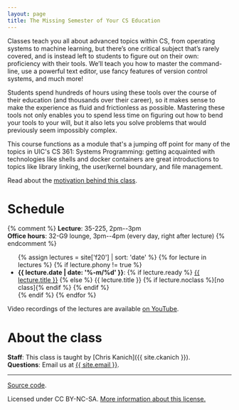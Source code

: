 ```yaml
---
layout: page
title: The Missing Semester of Your CS Education
---
```


Classes teach you all about advanced topics within CS, from operating systems
to machine learning, but there’s one critical subject that’s rarely covered,
and is instead left to students to figure out on their own: proficiency with
their tools. We’ll teach you how to master the command-line, use a powerful
text editor, use fancy features of version control systems, and much more!

Students spend hundreds of hours using these tools over the course of their
education (and thousands over their career), so it makes sense to make the
experience as fluid and frictionless as possible. Mastering these tools not
only enables you to spend less time on figuring out how to bend your tools to
your will, but it also lets you solve problems that would previously seem
impossibly complex.

This course functions as a module that's a jumping off point for many of the
topics in UIC's CS 361: Systems Programming: getting acquainted with
technologies like shells and docker containers are great introductions to
topics like library linking, the user/kernel boundary, and file management.

Read about the [motivation behind this class](/about/).

# Schedule

{% comment %}
**Lecture**: 35-225, 2pm--3pm<br>
**Office hours**: 32-G9 lounge, 3pm--4pm (every day, right after lecture)
{% endcomment %}

<ul>
{% assign lectures = site['f20'] | sort: 'date' %}
{% for lecture in lectures %}
    {% if lecture.phony != true %}
        <li>
        <strong>{{ lecture.date | date: '%-m/%d' }}</strong>:
        {% if lecture.ready %}
            <a href="{{ lecture.url }}">{{ lecture.title }}</a>
        {% else %}
            {{ lecture.title }} {% if lecture.noclass %}[no class]{% endif %}
        {% endif %}
        </li>
    {% endif %}
{% endfor %}
</ul>

Video recordings of the lectures are available [on
YouTube]({{site.youtube}}).

# About the class

**Staff**: This class is taught by [Chris Kanich]({{ site.ckanich }}).   
**Questions**: Email us at [{{ site.email }}](mailto:{{site.email}}).

---

<div class="small center">
<p><a href="{{ site.repository }}">Source code</a>.</p>
<p>Licensed under CC BY-NC-SA. <a href="/license/">More information about this license.</a></p>
</div>
